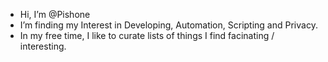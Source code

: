  - Hi, I’m @Pishone
 - I’m finding my Interest in Developing, Automation, Scripting and Privacy.
 - In my free time, I like to curate lists of things I find facinating / interesting.

<!---
Pishone/Pishone is a ✨ special ✨ repository because its `README.md` (this file) appears on your GitHub profile.
You can click the Preview link to take a look at your changes.
--->
